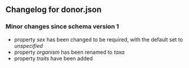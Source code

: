 ## Changelog for donor.json

### Minor changes since schema version 1

* property *sex* has been changed to be required, with the default set to *unspecified*
* property *organism* has been renamed to *taxa*
* property *traits* have been added
